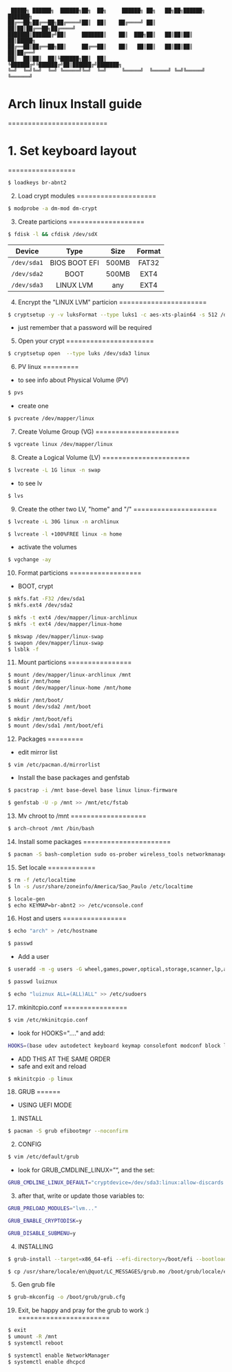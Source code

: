 ```
 █████╗ ██████╗  ██████╗██╗  ██╗     ██████╗ ██╗   ██╗██╗██████╗ ███████╗
██╔══██╗██╔══██╗██╔════╝██║  ██║    ██╔════╝ ██║   ██║██║██╔══██╗██╔════╝
███████║██████╔╝██║     ███████║    ██║  ███╗██║   ██║██║██║  ██║█████╗
██╔══██║██╔══██╗██║     ██╔══██║    ██║   ██║██║   ██║██║██║  ██║██╔══╝
██║  ██║██║  ██║╚██████╗██║  ██║    ╚██████╔╝╚██████╔╝██║██████╔╝███████╗
╚═╝  ╚═╝╚═╝  ╚═╝ ╚═════╝╚═╝  ╚═╝     ╚═════╝  ╚═════╝ ╚═╝╚═════╝ ╚══════╝
```

# Arch linux Install guide
=========================



# 1. Set keyboard layout
=================

``` bash
$ loadkeys br-abnt2
```


2. Load crypt modules
====================

```bash
$ modprobe -a dm-mod dm-crypt
```



3. Create particions
===================

```bash
$ fdisk -l && cfdisk /dev/sdX
```
|Device       |Type           | Size     | Format   |
| ----------- |:-------------:|:--------:|:--------:|
| `/dev/sda1` | BIOS BOOT EFI | 500MB    |FAT32     |
| `/dev/sda2` | BOOT          | 500MB    |EXT4      |
| `/dev/sda3` | LINUX LVM     |  any     |EXT4      |


4. Encrypt the "LINUX LVM" particion
======================

```bash
$ cryptsetup -y -v luksFormat --type luks1 -c aes-xts-plain64 -s 512 /dev/sda3
```

* just remember that a password will be required


5. Open your crypt
======================

```bash
$ cryptsetup open  --type luks /dev/sda3 linux
```

6. PV linux
=========

* to see info about Physical Volume (PV)

```bash
$ pvs
```

* create one

```bash
$ pvcreate /dev/mapper/linux
```


7. Create Volume Group (VG)
=====================

```bash
$ vgcreate linux /dev/mapper/linux
```


8. Create a Logical Volume (LV)
======================

```bash
$ lvcreate -L 1G linux -n swap
```

* to see lv

```bash
$ lvs
```


9. Create the other two LV, "home" and "/"
=====================

```bash
$ lvcreate -L 30G linux -n archlinux

$ lvcreate -l +100%FREE linux -n home
```

* activate the volumes

```bash
$ vgchange -ay
```

10. Format particions
==================

* BOOT, crypt

```bash
$ mkfs.fat -F32 /dev/sda1
$ mkfs.ext4 /dev/sda2

$ mkfs -t ext4 /dev/mapper/linux-archlinux
$ mkfs -t ext4 /dev/mapper/linux-home

$ mkswap /dev/mapper/linux-swap
$ swapon /dev/mapper/linux-swap
$ lsblk -f
```

11. Mount particions
================

```bash
$ mount /dev/mapper/linux-archlinux /mnt
$ mkdir /mnt/home
$ mount /dev/mapper/linux-home /mnt/home

$ mkdir /mnt/boot/
$ mount /dev/sda2 /mnt/boot

$ mkdir /mnt/boot/efi
$ mount /dev/sda1 /mnt/boot/efi
```


12. Packages
=========

* edit mirror list

```bash
$ vim /etc/pacman.d/mirrorlist
```

* Install the base packages and genfstab

```bash
$ pacstrap -i /mnt base-devel base linux linux-firmware

$ genfstab -U -p /mnt >> /mnt/etc/fstab
```


13. Mv chroot to /mnt
===================

```bash
$ arch-chroot /mnt /bin/bash
```


14. Install some packages
======================

```bash
$ pacman -S bash-completion sudo os-prober wireless_tools networkmanager  network-manager-applet mtools vim  wpa_supplicant dosfstools  dialog lvm2  linux-headers ntfs-3g --noconfirm
```


15. Set locale
============

```bash
$ rm -f /etc/localtime
$ ln -s /usr/share/zoneinfo/America/Sao_Paulo /etc/localtime

$ locale-gen
$ echo KEYMAP=br-abnt2 >> /etc/vconsole.conf
```


16. Host and users
================

```bash
$ echo "arch" > /etc/hostname

$ passwd
```

* Add a user

```bash
$ useradd -m -g users -G wheel,games,power,optical,storage,scanner,lp,audio,video -s /bin/bash luiznux

$ passwd luiznux

$ echo "luiznux ALL=(ALL)ALL" >> /etc/sudoers
```

17. mkinitcpio.conf
================

```bash
$ vim /etc/mkinitcpio.conf
```

* look for HOOKS="...." and add:

```bash
HOOKS=(base udev autodetect keyboard keymap consolefont modconf block lvm2 encrypt filesystems fsck)
```
* ADD THIS AT THE SAME ORDER
* safe and exit and reload

```bash
$ mkinitcpio -p linux
```


18. GRUB
======

* USING UEFI MODE

1. INSTALL
```bash
$ pacman -S grub efibootmgr --noconfirm
```

2. CONFIG

```bash
$ vim /etc/default/grub
```

* look for   GRUB_CMDLINE_LINUX=”“, and the set:

```bash
GRUB_CMDLINE_LINUX_DEFAULT="cryptdevice=/dev/sda3:linux:allow-discards quiet splash pci=nomsi"
```

3. after that, write or update those variables to:
```bash
GRUB_PRELOAD_MODULES="lvm..."

GRUB_ENABLE_CRYPTODISK=y

GRUB_DISABLE_SUBMENU=y
```

4. INSTALLING

```bash
$ grub-install --target=x86_64-efi --efi-directory=/boot/efi --bootloader-id=grub --recheck

$ cp /usr/share/locale/en\@quot/LC_MESSAGES/grub.mo /boot/grub/locale/en.mo
```


5. Gen grub file

```bash
$ grub-mkconfig -o /boot/grub/grub.cfg
```

19. Exit, be happy and pray for the grub to work :)
=======================

```bash
$ exit
$ umount -R /mnt
$ systemctl reboot

$ systemctl enable NetworkManager
$ systemctl enable dhcpcd
```

